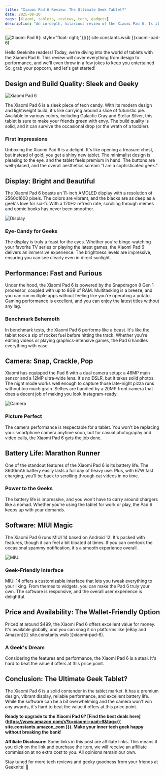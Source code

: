 ```yaml
---
title: "Xiaomi Pad 6 Review: The Ultimate Geek Tablet?"
date: 2025-08-20
tags: [Xiaomi, tablets, reviews, tech, gadgets]
description: "An in-depth, hilarious review of the Xiaomi Pad 6. Is it the ultimate geek tablet? Let's find out!"
---
```


[![Xiaomi Pad 6](https://i.imgur.com/4Fj2C76m.jpg){: style="float: right;"}]({{ site.constants.wsib }}xiaomi-pad-6)

Hello Geeknite readers! Today, we're diving into the world of tablets with the Xiaomi Pad 6. This review will cover everything from design to performance, and we'll even throw in a few jokes to keep you entertained. So, grab your popcorn, and let's get started!

## Design and Build Quality: Sleek and Geeky

![Xiaomi Pad 6](https://i.imgur.com/4Fj2C76m.jpg)

The Xiaomi Pad 6 is a sleek piece of tech candy. With its modern design and lightweight build, it's like carrying around a slice of futuristic pie. Available in various colors, including Galactic Gray and Stellar Silver, this tablet is sure to make your friends green with envy. The build quality is solid, and it can survive the occasional drop (or the wrath of a toddler).

### First Impressions

Unboxing the Xiaomi Pad 6 is a delight. It's like opening a treasure chest, but instead of gold, you get a shiny new tablet. The minimalist design is pleasing to the eye, and the tablet feels premium in hand. The buttons are well-placed, and the overall aesthetics scream "I am a sophisticated geek."

## Display: Bright and Beautiful

The Xiaomi Pad 6 boasts an 11-inch AMOLED display with a resolution of 2560x1600 pixels. The colors are vibrant, and the blacks are as deep as a geek's love for sci-fi. With a 120Hz refresh rate, scrolling through memes and comic books has never been smoother.

![Display](https://i.imgur.com/4Fj2C76m.jpg)

### Eye-Candy for Geeks

The display is truly a feast for the eyes. Whether you're binge-watching your favorite TV series or playing the latest games, the Xiaomi Pad 6 delivers an immersive experience. The brightness levels are impressive, ensuring you can see clearly even in direct sunlight.

## Performance: Fast and Furious

Under the hood, the Xiaomi Pad 6 is powered by the Snapdragon 8 Gen 1 processor, coupled with up to 8GB of RAM. Multitasking is a breeze, and you can run multiple apps without feeling like you're operating a potato. Gaming performance is excellent, and you can enjoy the latest titles without any lag.

### Benchmark Behemoth

In benchmark tests, the Xiaomi Pad 6 performs like a beast. It's like the tablet took a sip of rocket fuel before hitting the track. Whether you're editing videos or playing graphics-intensive games, the Pad 6 handles everything with ease.

## Camera: Snap, Crackle, Pop

Xiaomi has equipped the Pad 6 with a dual camera setup: a 48MP main sensor and a 12MP ultra-wide lens. It's no DSLR, but it takes solid photos. The night mode works well enough to capture those late-night pizza runs without too much grain. Selfies are handled by a 20MP front camera that does a decent job of making you look Instagram-ready.

![Camera](https://i.imgur.com/4Fj2C76m.jpg)

### Picture Perfect

The camera performance is respectable for a tablet. You won't be replacing your smartphone camera anytime soon, but for casual photography and video calls, the Xiaomi Pad 6 gets the job done.

## Battery Life: Marathon Runner

One of the standout features of the Xiaomi Pad 6 is its battery life. The 8600mAh battery easily lasts a full day of heavy use. Plus, with 67W fast charging, you'll be back to scrolling through cat videos in no time.

### Power to the Geeks

The battery life is impressive, and you won't have to carry around chargers like a nomad. Whether you're using the tablet for work or play, the Pad 6 keeps up with your demands.

## Software: MIUI Magic

The Xiaomi Pad 6 runs MIUI 14 based on Android 12. It's packed with features, though it can feel a bit bloated at times. If you can overlook the occasional spammy notification, it's a smooth experience overall.

![MIUI](https://i.imgur.com/4Fj2C76m.jpg)

### Geek-Friendly Interface

MIUI 14 offers a customizable interface that lets you tweak everything to your liking. From themes to widgets, you can make the Pad 6 truly your own. The software is responsive, and the overall user experience is delightful.

## Price and Availability: The Wallet-Friendly Option

Priced at around $499, the Xiaomi Pad 6 offers excellent value for money. It's available globally, and you can snag it on platforms like [eBay and Amazon]({{ site.constants.wsib }}xiaomi-pad-6).

### A Geek's Dream

Considering the features and performance, the Xiaomi Pad 6 is a steal. It's hard to beat the value it offers at this price point.

## Conclusion: The Ultimate Geek Tablet?

The Xiaomi Pad 6 is a solid contender in the tablet market. It has a premium design, vibrant display, reliable performance, and excellent battery life. While the software can be a bit overwhelming and the camera won't win any awards, it's hard to beat the value it offers at this price point.

**Ready to upgrade to the Xiaomi Pad 6? [Find the best deals here](https://www.amazon.com/s?k=xiaomi+pad+6&tag={{ site.constants.amazon_com }}). Make your inner tech geek happy without breaking the bank!**

**Affiliate Disclosure:** Some links in this post are affiliate links. This means if you click on the link and purchase the item, we will receive an affiliate commission at no extra cost to you. All opinions remain our own.

Stay tuned for more tech reviews and geeky goodness from your friends at Geeknite! 🚀